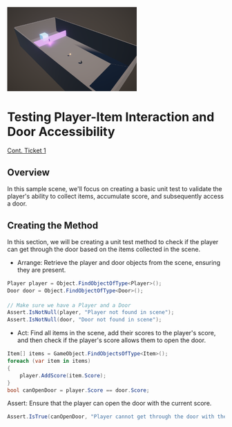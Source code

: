 <img src="SampleScene2.PNG" width="300"/>

# Testing Player-Item Interaction and Door Accessibility

[Cont. Ticket 1](https://cybersurferllc.youtrack.cloud/agiles/141-13/current?tab=chart&issue=EXTERNAL-1)

## Overview
In this sample scene, we'll focus on creating a basic unit test to validate the player's ability to collect items, accumulate score, and subsequently access a door.

## Creating the Method
In this section, we will be creating a unit test method to check if the player can get through the door based on the items collected in the scene.

- Arrange: Retrieve the player and door objects from the scene, ensuring they are present.

```csharp
Player player = Object.FindObjectOfType<Player>();
Door door = Object.FindObjectOfType<Door>();

// Make sure we have a Player and a Door
Assert.IsNotNull(player, "Player not found in scene");
Assert.IsNotNull(door, "Door not found in scene");
```

- Act: Find all items in the scene, add their scores to the player's score, and then check if the player's score allows them to open the door.
```csharp
Item[] items = GameObject.FindObjectsOfType<Item>();
foreach (var item in items)
{
    player.AddScore(item.Score);
}
bool canOpenDoor = player.Score == door.Score;
```

Assert: Ensure that the player can open the door with the current score.
```csharp
Assert.IsTrue(canOpenDoor, "Player cannot get through the door with the current items and score");
```
